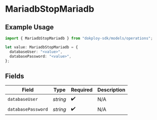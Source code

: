 # MariadbStopMariadb

## Example Usage

```typescript
import { MariadbStopMariadb } from "dokploy-sdk/models/operations";

let value: MariadbStopMariadb = {
  databaseUser: "<value>",
  databasePassword: "<value>",
};
```

## Fields

| Field              | Type               | Required           | Description        |
| ------------------ | ------------------ | ------------------ | ------------------ |
| `databaseUser`     | *string*           | :heavy_check_mark: | N/A                |
| `databasePassword` | *string*           | :heavy_check_mark: | N/A                |
